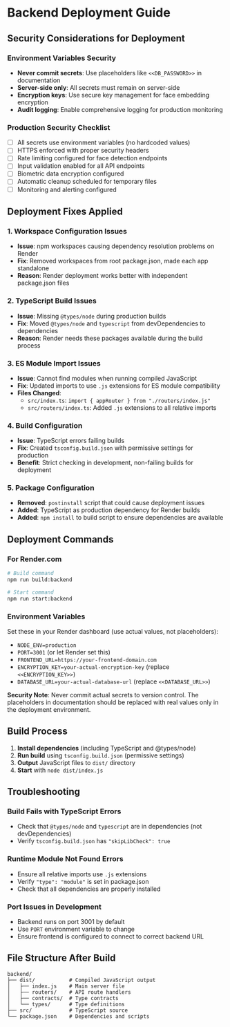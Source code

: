 # Backend Deployment Guide

## Security Considerations for Deployment

### Environment Variables Security

- **Never commit secrets**: Use placeholders like `<<DB_PASSWORD>>` in documentation
- **Server-side only**: All secrets must remain on server-side
- **Encryption keys**: Use secure key management for face embedding encryption
- **Audit logging**: Enable comprehensive logging for production monitoring

### Production Security Checklist

- [ ] All secrets use environment variables (no hardcoded values)
- [ ] HTTPS enforced with proper security headers
- [ ] Rate limiting configured for face detection endpoints
- [ ] Input validation enabled for all API endpoints
- [ ] Biometric data encryption configured
- [ ] Automatic cleanup scheduled for temporary files
- [ ] Monitoring and alerting configured

## Deployment Fixes Applied

### 1. Workspace Configuration Issues

- **Issue**: npm workspaces causing dependency resolution problems on Render
- **Fix**: Removed workspaces from root package.json, made each app standalone
- **Reason**: Render deployment works better with independent package.json files

### 2. TypeScript Build Issues

- **Issue**: Missing `@types/node` during production builds
- **Fix**: Moved `@types/node` and `typescript` from devDependencies to dependencies
- **Reason**: Render needs these packages available during the build process

### 3. ES Module Import Issues

- **Issue**: Cannot find modules when running compiled JavaScript
- **Fix**: Updated imports to use `.js` extensions for ES module compatibility
- **Files Changed**:
  - `src/index.ts`: `import { appRouter } from "./routers/index.js"`
  - `src/routers/index.ts`: Added `.js` extensions to all relative imports

### 4. Build Configuration

- **Issue**: TypeScript errors failing builds
- **Fix**: Created `tsconfig.build.json` with permissive settings for production
- **Benefit**: Strict checking in development, non-failing builds for deployment

### 5. Package Configuration

- **Removed**: `postinstall` script that could cause deployment issues
- **Added**: TypeScript as production dependency for Render builds
- **Added**: `npm install` to build script to ensure dependencies are available

## Deployment Commands

### For Render.com

```bash
# Build command
npm run build:backend

# Start command
npm run start:backend
```

### Environment Variables

Set these in your Render dashboard (use actual values, not placeholders):

- `NODE_ENV=production`
- `PORT=3001` (or let Render set this)
- `FRONTEND_URL=https://your-frontend-domain.com`
- `ENCRYPTION_KEY=your-actual-encryption-key` (replace `<<ENCRYPTION_KEY>>`)
- `DATABASE_URL=your-actual-database-url` (replace `<<DATABASE_URL>>`)

**Security Note**: Never commit actual secrets to version control. The placeholders in documentation should be replaced with real values only in the deployment environment.

## Build Process

1. **Install dependencies** (including TypeScript and @types/node)
2. **Run build** using `tsconfig.build.json` (permissive settings)
3. **Output** JavaScript files to `dist/` directory
4. **Start** with `node dist/index.js`

## Troubleshooting

### Build Fails with TypeScript Errors

- Check that `@types/node` and `typescript` are in dependencies (not devDependencies)
- Verify `tsconfig.build.json` has `"skipLibCheck": true`

### Runtime Module Not Found Errors

- Ensure all relative imports use `.js` extensions
- Verify `"type": "module"` is set in package.json
- Check that all dependencies are properly installed

### Port Issues in Development

- Backend runs on port 3001 by default
- Use `PORT` environment variable to change
- Ensure frontend is configured to connect to correct backend URL

## File Structure After Build

```
backend/
├── dist/           # Compiled JavaScript output
│   ├── index.js    # Main server file
│   ├── routers/    # API route handlers
│   ├── contracts/  # Type contracts
│   └── types/      # Type definitions
├── src/            # TypeScript source
└── package.json    # Dependencies and scripts
```
